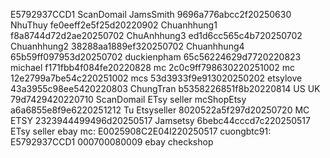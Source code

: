 E5792937CCD1
ScanDomail
JamsSmith 9696a776abcc2f20250630
NhuThuy fe0eeff2e5f25d20220902
Chuanhhung1 f8a8744d72d2ae20250702
ChuAnhhung3 ed1d6cc565c4b720250702
Chuanhhung2 38288aa1889ef320250702
Chuanhhung4 65b59ff097953d20250702
duckienpham 65c56224629d7720220823
michael f171fbb4f084fe20220828
mc 2c0c9ff798630220251002
mc 12e2799a7be54c220251002
mcs 53d3933f9e913020250202
etsylove 43a3955c98ee5420220803
ChungTran b5358226851f8b20220814
US UK 79d7429420220710
ScanDomail
ETsy seller
mcShopEtsy a6a6855e8f9e6220251212
Tu Etsyseller 8020522a5f297d20250720
MC ETSY 2323944499496d20250517
Jamsetsy 6bebc44cccd7c220250517
ETsy seller
ebay
mc: E0025908C2E04I220250517
cuongbtc91: E5792937CCD1 000700080009
ebay
checkshop



